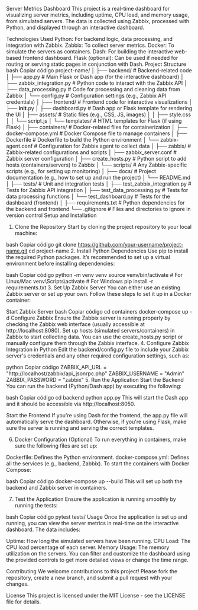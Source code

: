 Server Metrics Dashboard
This project is a real-time dashboard for visualizing server metrics, including uptime, CPU load, and memory usage, from simulated servers. The data is collected using Zabbix, processed with Python, and displayed through an interactive dashboard.

Technologies Used
Python: For backend logic, data processing, and integration with Zabbix.
Zabbix: To collect server metrics.
Docker: To simulate the servers as containers.
Dash: For building the interactive web-based frontend dashboard.
Flask (optional): Can be used if needed for routing or serving static pages in conjunction with Dash.
Project Structure
bash
Copiar código
project-name/
│
├── backend/                    # Backend-related code
│   ├── app.py                  # Main Flask or Dash app (for the interactive dashboard)
│   ├── zabbix_integration.py   # Python code to interact with the Zabbix API
│   ├── data_processing.py      # Code for processing and cleaning data from Zabbix
│   └── config.py               # Configuration settings (e.g., Zabbix API credentials)
│
├── frontend/                   # Frontend code for interactive visualizations
│   ├── __init__.py
│   ├── dashboard.py            # Dash app or Flask template for rendering the UI
│   ├── assets/                 # Static files (e.g., CSS, JS, images)
│   │   ├── style.css
│   │   └── script.js
│   └── templates/              # HTML templates for Flask (if using Flask)
│
├── containers/                 # Docker-related files for containerization
│   ├── docker-compose.yml      # Docker Compose file to manage containers
│   ├── Dockerfile              # Dockerfile to build the Python environment
│   └── zabbix-agent.conf       # Configuration for Zabbix agent to collect data
│
├── zabbix/                     # Zabbix-related configurations and scripts
│   ├── zabbix_server.conf      # Zabbix server configuration
│   ├── create_hosts.py         # Python script to add hosts (containers/servers) to Zabbix
│   └── scripts/                # Any Zabbix-specific scripts (e.g., for setting up monitoring)
│
├── docs/                       # Project documentation (e.g., how to set up and run the project)
│   └── README.md
│
├── tests/                      # Unit and integration tests
│   ├── test_zabbix_integration.py  # Tests for Zabbix API integration
│   ├── test_data_processing.py     # Tests for data processing functions
│   └── test_dashboard.py           # Tests for the dashboard (frontend)
│
├── requirements.txt            # Python dependencies for the backend and frontend
└── .gitignore                  # Files and directories to ignore in version control
Setup and Installation
1. Clone the Repository
Start by cloning the project repository to your local machine:

bash
Copiar código
git clone https://github.com/your-username/project-name.git
cd project-name
2. Install Python Dependencies
Use pip to install the required Python packages. It’s recommended to set up a virtual environment before installing dependencies:

bash
Copiar código
python -m venv venv
source venv/bin/activate  # For Linux/Mac
venv\Scripts\activate     # For Windows
pip install -r requirements.txt
3. Set Up Zabbix Server
You can either use an existing Zabbix server or set up your own. Follow these steps to set it up in a Docker container:

Start Zabbix Server
bash
Copiar código
cd containers
docker-compose up -d
Configure Zabbix
Ensure the Zabbix server is running properly by checking the Zabbix web interface (usually accessible at http://localhost:8080).
Set up hosts (simulated servers/containers) in Zabbix to start collecting data. You can use the create_hosts.py script or manually configure them through the Zabbix interface.
4. Configure Zabbix Integration in Python
Edit the backend/config.py file to include your Zabbix server's credentials and any other required configuration settings, such as:

python
Copiar código
ZABBIX_API_URL = "http://localhost/zabbix/api_jsonrpc.php"
ZABBIX_USERNAME = "Admin"
ZABBIX_PASSWORD = "zabbix"
5. Run the Application
Start the Backend
You can run the backend (Python/Dash app) by executing the following:

bash
Copiar código
cd backend
python app.py
This will start the Dash app and it should be accessible via http://localhost:8050.

Start the Frontend
If you're using Dash for the frontend, the app.py file will automatically serve the dashboard. Otherwise, if you're using Flask, make sure the server is running and serving the correct templates.

6. Docker Configuration (Optional)
To run everything in containers, make sure the following files are set up:

Dockerfile: Defines the Python environment.
docker-compose.yml: Defines all the services (e.g., backend, Zabbix).
To start the containers with Docker Compose:

bash
Copiar código
docker-compose up --build
This will set up both the backend and Zabbix server in containers.

7. Test the Application
Ensure the application is running smoothly by running the tests:

bash
Copiar código
pytest tests/
Usage
Once the application is set up and running, you can view the server metrics in real-time on the interactive dashboard. The data includes:

Uptime: How long the simulated servers have been running.
CPU Load: The CPU load percentage of each server.
Memory Usage: The memory utilization on the servers.
You can filter and customize the dashboard using the provided controls to get more detailed views or change the time range.

Contributing
We welcome contributions to this project! Please fork the repository, create a new branch, and submit a pull request with your changes.

License
This project is licensed under the MIT License - see the LICENSE file for details.
